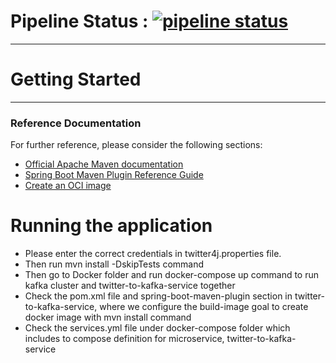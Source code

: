 # Pipeline Status : [![pipeline status](https://cygit.eu/public-projects/MicroservicesInfrastructrureSpringBootKafkaElasticSearch/badges/master/pipeline.svg)](https://cygit.eu/public-projects/MicroservicesInfrastructrureSpringBootKafkaElasticSearch/-/commits/master)

_________
# Getting Started
_________________
### Reference Documentation
For further reference, please consider the following sections:

* [Official Apache Maven documentation](https://maven.apache.org/guides/index.html)
* [Spring Boot Maven Plugin Reference Guide](https://docs.spring.io/spring-boot/docs/2.3.4.RELEASE/maven-plugin/reference/html/)
* [Create an OCI image](https://docs.spring.io/spring-boot/docs/2.3.4.RELEASE/maven-plugin/reference/html/#build-image)



# Running the application
- Please enter the correct credentials in twitter4j.properties file.
- Then run mvn install -DskipTests command
- Then go to Docker folder and run docker-compose up command to run kafka cluster and twitter-to-kafka-service together
- Check the pom.xml file and spring-boot-maven-plugin section in twitter-to-kafka-service, where we configure 
the build-image goal to create docker image with mvn install command
- Check the services.yml file under docker-compose folder which includes to compose definition 
for microservice, twitter-to-kafka-service
